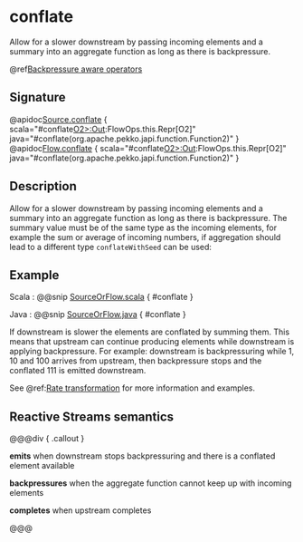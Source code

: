 # conflate

Allow for a slower downstream by passing incoming elements and a summary into an aggregate function as long as there is backpressure.

@ref[Backpressure aware operators](../index.md#backpressure-aware-operators)

## Signature

@apidoc[Source.conflate](Source) { scala="#conflate[O2&gt;:Out](aggregate:(O2,O2)=&gt;O2):FlowOps.this.Repr[O2]" java="#conflate(org.apache.pekko.japi.function.Function2)" }
@apidoc[Flow.conflate](Flow) { scala="#conflate[O2&gt;:Out](aggregate:(O2,O2)=&gt;O2):FlowOps.this.Repr[O2]" java="#conflate(org.apache.pekko.japi.function.Function2)" }


## Description

Allow for a slower downstream by passing incoming elements and a summary into an aggregate function as long as
there is backpressure. The summary value must be of the same type as the incoming elements, for example the sum or
average of incoming numbers, if aggregation should lead to a different type `conflateWithSeed` can be used:

## Example

Scala
:   @@snip [SourceOrFlow.scala](/docs/src/test/scala/docs/stream/operators/sourceorflow/Conflate.scala) { #conflate }

Java
:   @@snip [SourceOrFlow.java](/docs/src/test/java/jdocs/stream/operators/SourceOrFlow.java) { #conflate }

If downstream is slower the elements are conflated by summing them. This means that upstream can continue producing elements while downstream is applying backpressure. For example: downstream is backpressuring while 1, 10 and 100 arrives from upstream, then backpressure stops and the conflated 111 is emitted downstream.

See @ref:[Rate transformation](../../stream-rate.md#rate-transformation) for more information and examples.

## Reactive Streams semantics 

@@@div { .callout }

**emits** when downstream stops backpressuring and there is a conflated element available

**backpressures** when the aggregate function cannot keep up with incoming elements

**completes** when upstream completes

@@@

